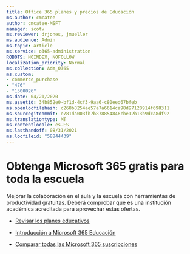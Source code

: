```yaml
---
title: Office 365 planes y precios de Educación
ms.author: cmcatee
author: cmcatee-MSFT
manager: scotv
ms.reviewer: drjones, jmueller
ms.audience: Admin
ms.topic: article
ms.service: o365-administration
ROBOTS: NOINDEX, NOFOLLOW
localization_priority: Normal
ms.collection: Adm_O365
ms.custom:
- commerce_purchase
- "476"
- "1500026"
ms.date: 04/21/2020
ms.assetid: 34b852e0-bf1d-4cf3-9aa6-c80eed67bfeb
ms.openlocfilehash: c268b8254ae57a7a6614ca98d97128914f698311
ms.sourcegitcommit: e781da003fb7b878854846cbe12b13b9dca8df92
ms.translationtype: MT
ms.contentlocale: es-ES
ms.lasthandoff: 08/31/2021
ms.locfileid: "58844439"
---
```

# <a name="get-microsoft-365-free-for-your-entire-school"></a>Obtenga Microsoft 365 gratis para toda la escuela

Mejorar la colaboración en el aula y la escuela con herramientas de productividad gratuitas. Deberá comprobar que es una institución académica acreditada para aprovechar estas ofertas.
  
- [Revisar los planes educativos](https://products.office.com/academic/compare-office-365-education-plans)

- [Introducción a Microsoft 365 Educación](https://support.office.com/article/get-started-with-office-365-education-ab02abe5-a1ee-458c-b749-5b44416ccf14?wt.mc_id=o365_portal_mmaven&ui=en-US&rs=en-US&ad=US)

- [Comparar todas las Microsoft 365 suscripciones](https://products.office.com/business/compare-more-office-365-for-business-plans)
